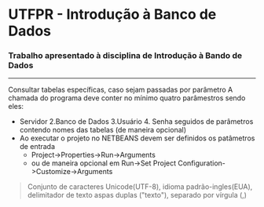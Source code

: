 # UTFPR - Introdução à Banco de Dados
### Trabalho apresentado à disciplina de Introdução à Bando de Dados
---
Consultar tabelas específicas, caso sejam passadas por parâmetro 
A chamada do programa deve conter no mínimo quatro parâmestros sendo eles:

- Servidor 2.Banco de Dados 3.Usuário 4. Senha seguidos de parâmetros contendo nomes das tabelas (de maneira opcional)
- Ao executar o projeto no NETBEANS devem ser definidos os patâmetros de entrada
  - Project->Properties->Run->Arguments 
  - ou de maneira opcional em Run->Set Project Configuration->Customize->Arguments
> Conjunto de caracteres Unicode(UTF-8), idioma padrão-ingles(EUA), delimitador de texto aspas duplas ("texto"), separado por vírgula (,)
